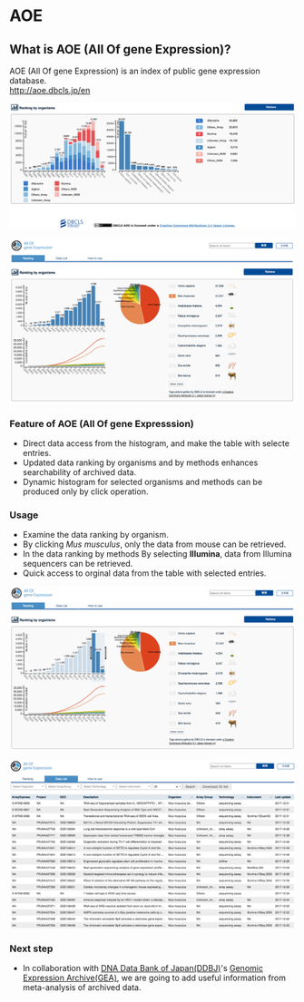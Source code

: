 # AOE

## What is AOE (All Of gene Expression)?

AOE (All Of gene Expression) is an index of public gene expression database.  
http://aoe.dbcls.jp/en

![Fig-1](https://raw.githubusercontent.com/dbcls/website/master/services/images/DBCLSservices_AOE_en_fig-1_180524.png)  

![Fig-2](https://raw.githubusercontent.com/dbcls/website/master/services/images/DBCLSservices_AOE_en_fig-2_180524.png)

### Feature of AOE (All Of gene Expresssion)

* Direct data access from the histogram, and make the table with selecte entries.
* Updated data ranking by organisms and by methods enhances searchability of archived data.
* Dynamic histogram for selected organisms and methods can be produced only by click operation.

### Usage

* Examine the data ranking by organism.
* By clicking *Mus musculus*, only the data from mouse can be retrieved.
* In the data ranking by methods By selecting **Illumina**, data from Illumina sequencers can be retrieved.
* Quick access to orginal data from the table with selected entries.

![Fig-3](https://raw.githubusercontent.com/dbcls/website/master/services/images/DBCLSservices_AOE_en_fig-3_180524.png)  

![Fig-4](https://raw.githubusercontent.com/dbcls/website/master/services/images/DBCLSservices_AOE_en_fig-4_180524.png)


### Next step

* In collaboration with [DNA Data Bank of Japan(DDBJ)](https://www.ddbj.nig.ac.jp/index-e.html)'s [Genomic Expression Archive(GEA)](https://www.ddbj.nig.ac.jp/gea/index-e.html), we are going to add useful information from meta-analysis of archived data.
